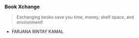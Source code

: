 
### Book Xchange
> Exchanging books save you time, money, shelf space, and environment!

- FARJANA BINTAY KAMAL

